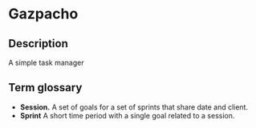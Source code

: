 # Gazpacho

## Description

A simple task manager

## Term glossary

- **Session.** A set of goals for a set of sprints that share date and client.
- **Sprint** A short time period with a single goal related to a session.

